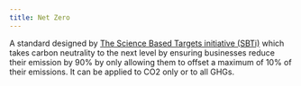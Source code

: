 ```yaml
---
title: Net Zero
---
```


A standard designed by [The Science Based Targets initiative (SBTi)](https://sciencebasedtargets.org/) which takes carbon neutrality to the next level by ensuring businesses reduce their emission by 90% by only allowing them to offset a maximum of 10% of their emissions. It can be applied to CO2 only or to all GHGs.